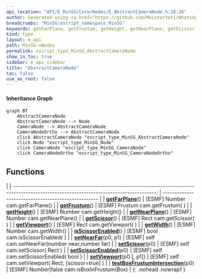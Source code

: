 ```yaml
---
api_location: "API/E_MinSG/Core/Nodes/E_AbstractCameraNode.h:28:26"
author: Generated using <a href="https://github.com/MeisterYeti/WhatsUpDoc">WhatsUpDoc</a>
breadcrumbs: "MinSG:escript_namespace_MinSG"
keywords: getFarPlane, getFrustum, getHeight, getNearPlane, getScissor, getViewport, getWidth, isScissorEnabled, setNearFar, setScissor, setScissorEnabled, setViewport, testBoxFrustumIntersection
kind: type
layout: e_api
path: MinSG->Nodes
permalink: escript_type_MinSG_AbstractCameraNode
show_in_toc: true
sidebar: e_api_sidebar
title: "AbstractCameraNode"
toc: false
use_as_root: false
---
```


#### Inheritance Graph

```mermaid
graph BT
	AbstractCameraNode
	AbstractCameraNode --> Node
	CameraNode --> AbstractCameraNode
	CameraNodeOrtho --> AbstractCameraNode
	click AbstractCameraNode "escript_type_MinSG_AbstractCameraNode"
	click Node "escript_type_MinSG_Node"
	click CameraNode "escript_type_MinSG_CameraNode"
	click CameraNodeOrtho "escript_type_MinSG_CameraNodeOrtho"
```

## Functions

|
| -----------------------------------------------------------------------------------------------------------------------------------------: | --------------------------------------------------- | 
| **[getFarPlane](classMinSG_1_1AbstractCameraNode#classMinSG_1_1AbstractCameraNode_1a9660999eefdad732959220ef2587c87a)**()                  | [ESMF] Number cam.getFarPlane()                     | 
| **[getFrustum](classMinSG_1_1AbstractCameraNode#classMinSG_1_1AbstractCameraNode_1aad43d5b722dcc8a402f7a9f64dd05a32)**()                   | [ESMF] Frustum cam.getFrustum(  )                   | 
| **[getHeight](classMinSG_1_1AbstractCameraNode#classMinSG_1_1AbstractCameraNode_1aa05c64765c7f092c5bc89d30d8f5d725)**()                    | [ESMF] Number cam.getHeight()                       | 
| **[getNearPlane](classMinSG_1_1AbstractCameraNode#classMinSG_1_1AbstractCameraNode_1a2899eb6322435ccb29f55b6b0be01c8b)**()                 | [ESMF] Number cam.getNearPlane()                    | 
| **[getScissor](classMinSG_1_1AbstractCameraNode#classMinSG_1_1AbstractCameraNode_1a6aee70f427cb2e14f0e427b3047e4e6e)**()                   | [ESMF] Rect cam.getScissor(  )                      | 
| **[getViewport](classMinSG_1_1AbstractCameraNode#classMinSG_1_1AbstractCameraNode_1a468e1d26f6f6e30bb1d7745ce58e2aad)**()                  | [ESMF] Rect cam.getViewport(  )                     | 
| **[getWidth](classMinSG_1_1AbstractCameraNode#classMinSG_1_1AbstractCameraNode_1a1765be85268648332c1c1bbdc02b0947)**()                     | [ESMF] Number cam.getWidth()                        | 
| **[isScissorEnabled](classMinSG_1_1AbstractCameraNode#classMinSG_1_1AbstractCameraNode_1aba19ee158de2867f2f26f5cef485410b)**()             | [ESMF] bool cam.isScissorEnabled(  )                | 
| **[setNearFar](classMinSG_1_1AbstractCameraNode#classMinSG_1_1AbstractCameraNode_1a2d1e72ca9e057d45417571ad0c487234)**(p0, p1)             | [ESMF] self cam.setNearFar(number near,number far)  | 
| **[setScissor](classMinSG_1_1AbstractCameraNode#classMinSG_1_1AbstractCameraNode_1ac9aee210b3f8e99987ff9fbf30a2886c)**(p0)                 | [ESMF] self cam.setScissor( Rect )                  | 
| **[setScissorEnabled](classMinSG_1_1AbstractCameraNode#classMinSG_1_1AbstractCameraNode_1a7a440c0a34bdeaee0d3c40b24ee23972)**(p0)          | [ESMF] self cam.setScissorEnabled( bool )           | 
| **[setViewport](classMinSG_1_1AbstractCameraNode#classMinSG_1_1AbstractCameraNode_1abbba869c0f7ba1dc640700d7f6a5f789)**(p0 [, p1])         | [ESMF] self cam.setViewport( Rect, [scissor=true] ) | 
| **[testBoxFrustumIntersection](classMinSG_1_1AbstractCameraNode#classMinSG_1_1AbstractCameraNode_1a4f9af20754b95464ef5fe8218a03c44d)**(p0) | [ESMF] Number\|false cam.isBoxInFrustum(Box)        | 
{: .nohead .nowrap1 }

